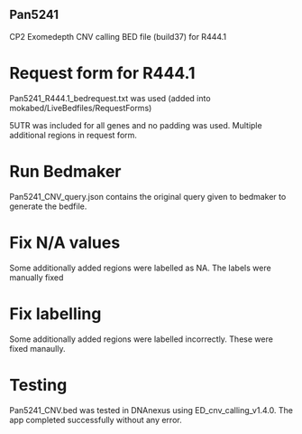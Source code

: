 ## Pan5241

CP2 Exomedepth CNV calling BED file (build37) for R444.1

# Request form for R444.1
Pan5241_R444.1_bedrequest.txt was used  (added into mokabed/LiveBedfiles/RequestForms)

5UTR was included for all genes and no padding was used. Multiple additional regions in request form.

# Run Bedmaker
Pan5241_CNV_query.json contains the original query given to bedmaker to generate the bedfile.

# Fix N/A values
Some additionally added regions were labelled as NA. The labels were manually fixed

# Fix labelling
Some additionally added regions were labelled incorrectly. These were fixed manaully.

# Testing
Pan5241_CNV.bed was tested in DNAnexus using ED_cnv_calling_v1.4.0. The app completed successfully without any error.

